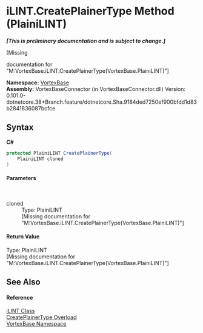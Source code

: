 # iLINT.CreatePlainerType Method (PlainiLINT)
 _**\[This is preliminary documentation and is subject to change.\]**_

\[Missing <summary> documentation for "M:VortexBase.iLINT.CreatePlainerType(VortexBase.PlainiLINT)"\]

**Namespace:**&nbsp;<a href="N_VortexBase.md">VortexBase</a><br />**Assembly:**&nbsp;VortexBaseConnector (in VortexBaseConnector.dll) Version: 0.101.0-dotnetcore.38+Branch.feature/dotnetcore.Sha.9184ded7250ef900bfdd1d83b2841836087bcfce

## Syntax

**C#**<br />
``` C#
protected PlainiLINT CreatePlainerType(
	PlainiLINT cloned
)
```


#### Parameters
&nbsp;<dl><dt>cloned</dt><dd>Type: PlainiLINT<br />\[Missing <param name="cloned"/> documentation for "M:VortexBase.iLINT.CreatePlainerType(VortexBase.PlainiLINT)"\]</dd></dl>

#### Return Value
Type: PlainiLINT<br />\[Missing <returns> documentation for "M:VortexBase.iLINT.CreatePlainerType(VortexBase.PlainiLINT)"\]

## See Also


#### Reference
<a href="T_VortexBase_iLINT.md">iLINT Class</a><br /><a href="Overload_VortexBase_iLINT_CreatePlainerType.md">CreatePlainerType Overload</a><br /><a href="N_VortexBase.md">VortexBase Namespace</a><br />